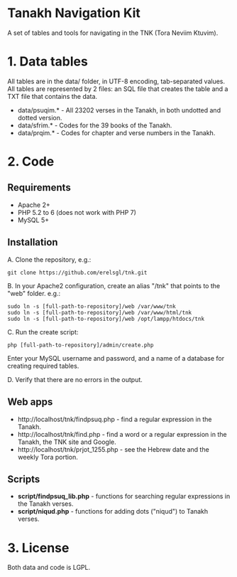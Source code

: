 Tanakh Navigation Kit
=====================

A set of tables and tools for navigating in the TNK (Tora Neviim Ktuvim).

# 1. Data tables
All tables are in the data/ folder, in UTF-8 encoding, tab-separated values. 
All tables are represented by 2 files: an SQL file that creates the table and a TXT file that contains the data.

* data/psuqim.* - All 23202 verses in the Tanakh, in both undotted and dotted version.
* data/sfrim.*  - Codes for the 39 books of the Tanakh.
* data/prqim.* - Codes for chapter and verse numbers in the Tanakh.

# 2. Code

## Requirements
* Apache 2+
* PHP 5.2 to 6  (does not work with PHP 7)
* MySQL 5+

## Installation

A. Clone the repository, e.g.:

	git clone https://github.com/erelsgl/tnk.git
	
B. In your Apache2 configuration, create an alias "/tnk" that points to the "web" folder. e.g.:

	sudo ln -s [full-path-to-repository]/web /var/www/tnk
	sudo ln -s [full-path-to-repository]/web /var/www/html/tnk
	sudo ln -s [full-path-to-repository]/web /opt/lampp/htdocs/tnk

C. Run the create script:

	php [full-path-to-repository]/admin/create.php

Enter your MySQL username and password, and a name of a database for creating required tables.

D. Verify that there are no errors in the output.

## Web apps

* http://localhost/tnk/findpsuq.php   - find a regular expression in the Tanakh.
* http://localhost/tnk/find.php       - find a word or a regular expression in the Tanakh, the TNK site and Google.
* http://localhost/tnk/prjot_1255.php - see the Hebrew date and the weekly Tora portion.

## Scripts
* **script/findpsuq_lib.php** - functions for searching regular expressions in the Tanakh verses. 
* **script/niqud.php** - functions for adding dots ("niqud") to Tanakh verses.

# 3. License
Both data and code is LGPL.
